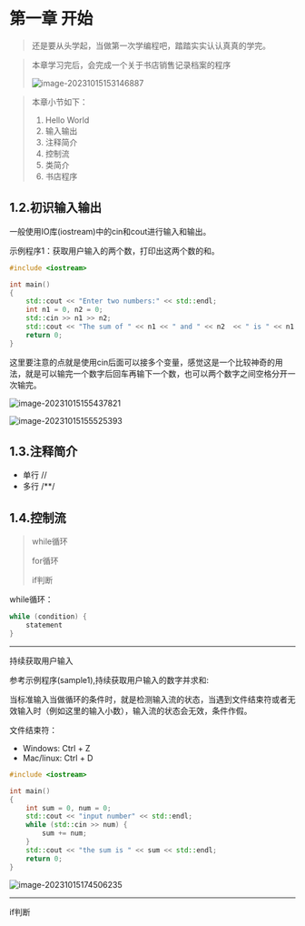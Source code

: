 # 第一章 开始

> 还是要从头学起，当做第一次学编程吧，踏踏实实认认真真的学完。

> 本章学习完后，会完成一个关于书店销售记录档案的程序
>
> ![image-20231015153146887](https://typora2023-1257470853.cos.ap-hongkong.myqcloud.com/image-20231015153146887.png)

> 本章小节如下：
>
> 1. Hello World
> 2. 输入输出
> 3. 注释简介
> 4. 控制流
> 5. 类简介
> 6. 书店程序

## 1.2.初识输入输出

一般使用IO库(iostream)中的cin和cout进行输入和输出。

示例程序1：获取用户输入的两个数，打印出这两个数的和。

```cpp
#include <iostream>

int main()
{
    std::cout << "Enter two numbers:" << std::endl;
    int n1 = 0, n2 = 0;
    std::cin >> n1 >> n2;
    std::cout << "The sum of " << n1 << " and " << n2  << " is " << n1 + n2 << std::endl;
    return 0;
}
```

这里要注意的点就是使用cin后面可以接多个变量，感觉这是一个比较神奇的用法，就是可以输完一个数字后回车再输下一个数，也可以两个数字之间空格分开一次输完。

![image-20231015155437821](https://typora2023-1257470853.cos.ap-hongkong.myqcloud.com/image-20231015155437821.png)

![image-20231015155525393](https://typora2023-1257470853.cos.ap-hongkong.myqcloud.com/image-20231015155525393.png)

## 1.3.注释简介

- 单行 //
- 多行 /**/

## 1.4.控制流

> while循环
>
> for循环
>
> if判断

while循环：

```cpp
while (condition) {
    statement
}

```

---

持续获取用户输入

参考示例程序(sample1),持续获取用户输入的数字并求和:

当标准输入当做循环的条件时，就是检测输入流的状态，当遇到文件结束符或者无效输入时（例如这里的输入小数），输入流的状态会无效，条件作假。

文件结束符：

- Windows: Ctrl + Z
- Mac/linux: Ctrl + D

```cpp
#include <iostream>

int main()
{
    int sum = 0, num = 0;
    std::cout << "input number" << std::endl;
    while (std::cin >> num) {
        sum += num;
    }
    std::cout << "the sum is " << sum << std::endl;
    return 0;
}
```

![image-20231015174506235](https://typora2023-1257470853.cos.ap-hongkong.myqcloud.com/image-20231015174506235.png)

---

if判断



















































